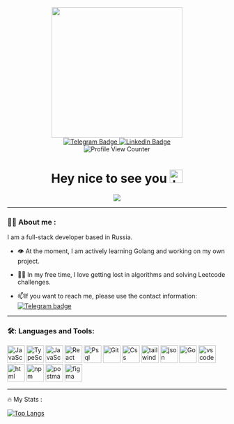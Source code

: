 <div id="header" align="center">
  <img src="https://media.giphy.com/media/v1.Y2lkPTc5MGI3NjExZW9vanphdjRmcWh0MDFja2huMHphc21pcTRibnpvNXo3c2Nyazh1MCZlcD12MV9naWZzX3NlYXJjaCZjdD1n/4ilFRqgbzbx4c/giphy.gif" width="300" />
  <div id="badges">
    <a href="https://t.me/tessiz">
      <img src="https://img.shields.io/badge/Telegram-blue?logo=telegram" alt="Telegram Badge">   
    </a>
    <a href="https://www.linkedin.com/in/%D0%B4%D0%B0%D0%BD%D0%B8%D0%BB%D0%B0-%D0%BA%D0%B0%D0%BB%D0%B8%D0%BD%D0%B8%D1%87%D0%B5%D0%B2-8244b9256/">
      <img src="https://img.shields.io/badge/LinkedIn-blue?logo=linkedin&logoColor=white" alt="LinkedIn Badge" />
    </a>
  </div>
</div>
<div align="center">
    <img src="https://komarev.com/ghpvc/?username=tessz1&style=flat-square&color=blue" alt="Profile View Counter"/>
</div>
<h1 align="center">
  Hey nice to see you
  <img src="https://media.giphy.com/media/hvRJCLFzcasrR4ia7z/giphy.gif" alt="hello" width="30px"/>
</h1>
<div align="center">
  <img src="https://media3.giphy.com/media/v1.Y2lkPTc5MGI3NjExa2pldzRwY3Rvdmdrd2ZpZHJoMXhuMmoyeWI3b3NvMWcxbWhldWEwMyZlcD12MV9pbnRlcm5hbF9naWZfYnlfaWQmY3Q9Zw/vOTZZUr4lg2AATdkkL/giphy.webp" />
  </div>

---


### 👨‍💻 About me :

I am a full-stack developer based in Russia.

- 👁️ At the moment, I am actively learning Golang and working on my own project.

- 🙋‍♂️ In my free time, I love getting lost in algorithms and solving Leetcode challenges.

- 📫If you want to reach me, please use the contact information: [![Telegram badge](https://img.shields.io/badge/Telegram-blue?logo=telegram)](https://t.me/tessiz)

---

### 🛠️: Languages and Tools:

<div>
  <img src="https://cdn.jsdelivr.net/gh/devicons/devicon@latest/icons/javascript/javascript-original.svg" alt="JavaScript" width="40px" height="40px"/>
  <img src="https://cdn.jsdelivr.net/gh/devicons/devicon@latest/icons/typescript/typescript-original.svg" alt="TypeScript" width="40px" height="40px"/>
  <img src="https://cdn.jsdelivr.net/gh/devicons/devicon@latest/icons/nodejs/nodejs-original.svg" alt="JavaScript" width="40px" height="40px"/>
  <img src="https://cdn.jsdelivr.net/gh/devicons/devicon@latest/icons/react/react-original.svg" alt="React" width="40px" height="40px"/>
  <img src="https://cdn.jsdelivr.net/gh/devicons/devicon@latest/icons/postgresql/postgresql-original.svg" alt="Psql" width="40px" height="40px"/>
  <img src="https://cdn.jsdelivr.net/gh/devicons/devicon@latest/icons/git/git-original-wordmark.svg" alt="Git" width="40px" height="40px"/>
  <img src="https://cdn.jsdelivr.net/gh/devicons/devicon@latest/icons/css3/css3-original.svg" alt="Css" width="40px" height="40px"/>
  <img src="https://cdn.jsdelivr.net/gh/devicons/devicon@latest/icons/tailwindcss/tailwindcss-original.svg" alt="tailwindCss" width="40px" height="40px"/>
  <img src="https://cdn.jsdelivr.net/gh/devicons/devicon@latest/icons/json/json-original.svg" alt="json" width="40px" height="40px"/>
  <img src="https://cdn.jsdelivr.net/gh/devicons/devicon@latest/icons/go/go-original.svg" alt="Go" width="40px" height="40px"/>
  <img src="https://cdn.jsdelivr.net/gh/devicons/devicon@latest/icons/vscode/vscode-original.svg" alt="vscode" width="40px" height="40px"/>
  <img src="https://cdn.jsdelivr.net/gh/devicons/devicon@latest/icons/html5/html5-original.svg" alt="html" width="40px" height="40px"/>
  <img src="https://cdn.jsdelivr.net/gh/devicons/devicon@latest/icons/npm/npm-original-wordmark.svg" alt="npm" width="40px" height="40px"/>
  <img src="https://cdn.jsdelivr.net/gh/devicons/devicon@latest/icons/postman/postman-original.svg" alt="postman" width="40px" height="40px"/>
  <img src="https://cdn.jsdelivr.net/gh/devicons/devicon@latest/icons/figma/figma-original.svg" alt="figma" width="40px" height="40px"/>
</div>

---

🔥 My Stats :

[![Top Langs](https://github-readme-stats.vercel.app/api/top-langs/?username=tessz1&layout=compact&theme=vision-friendly-dark)](https://github.com/anuraghazra/github-readme-stats)
